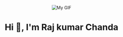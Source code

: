 <div style="display: flex; justify-content: center;">
  <img src="https://i.pinimg.com/originals/10/28/f9/1028f99fd8f021b7b30e6e1899a88b29.gif" 
       alt="My GIF" 
       style="max-width: 100%; height: auto;"/>
</div>




<h1 align="center">Hi 👋, I'm Raj kumar Chanda</h1>

